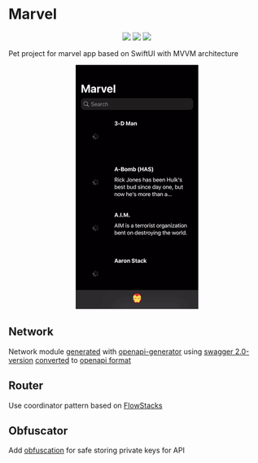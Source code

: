 # Marvel

<p align="center">
    <img src="https://img.shields.io/badge/platform-IOS-blue" />
    <img src="https://img.shields.io/badge/iOS-15-blue" />
    <img src="https://img.shields.io/badge/framework-SwiftUI-blue" />
</p>

Pet project for marvel app based on SwiftUI with MVVM architecture

<p align="center">
<img src="demo.gif" alt="Demo">
</p>

## Network

Network module [generated](https://github.com/c-villain/Marvel/blob/main/swagger/generate-cmd.sh) with [openapi-generator](https://github.com/OpenAPITools/openapi-generator) using [swagger 2.0-version](https://github.com/c-villain/Marvel/blob/main/swagger/swagger.yaml) [converted](https://github.com/c-villain/Marvel/blob/main/swagger/2json.sh) to [openapi format](https://github.com/c-villain/Marvel/blob/main/swagger/openapi.yaml)

## Router

Use coordinator pattern based on [FlowStacks](https://github.com/johnpatrickmorgan/FlowStacks)

## Obfuscator

Add [obfuscation](https://en.wikipedia.org/wiki/Obfuscation_(software)) for safe storing private keys for API


